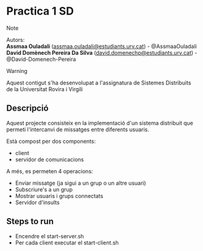 # Practica 1 SD

> [!NOTE]
> Autors:<br>
> **Assmaa Ouladali** (assmaa.ouladali@estudiants.urv.cat) - @AssmaaOuladali <br>
> **David Domènech Pereira Da Silva** (david.domenechp@estudiants.urv.cat) - @David-Domenech-Pereira

> [!WARNING]
> Aquest contigut s'ha desenvolupat a l'assignatura de Sistemes Distribuits de la Universitat Rovira i Virgili

## Descripció

Aquest projecte consisteix en la implementació d'un sistema distribuit que permeti l'intercanvi de missatges entre diferents usuaris.

Està compost per dos components:
- client
- servidor de comunicacions

A més, es permeten 4 operacions:
- Enviar missatge (ja sigui a un grup o un altre usuari)
- Subscriure's a un grup
- Mostrar usuaris i grups connectats
- Servidor d'insults

## Steps to run

- Encendre el start-server.sh
- Per cada client executar el start-client.sh